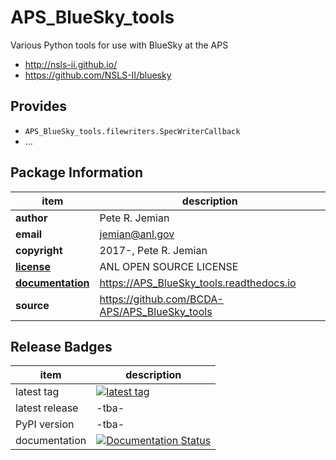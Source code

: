 # APS_BlueSky_tools

Various Python tools for use with BlueSky at the APS

* http://nsls-ii.github.io/
* https://github.com/NSLS-II/bluesky

## Provides

* `APS_BlueSky_tools.filewriters.SpecWriterCallback`
* ...

## Package Information

item              | description
------------------|--------------------------------
**author**        | Pete R. Jemian
**email**         | jemian@anl.gov
**copyright**     | 2017-, Pete R. Jemian
[**license**](APS_BlueSky_tools/LICENSE) | ANL OPEN SOURCE LICENSE
[**documentation**](https://APS_BlueSky_tools.readthedocs.io) | https://APS_BlueSky_tools.readthedocs.io
**source**        | https://github.com/BCDA-APS/APS_BlueSky_tools

## Release Badges

item  | description
------|--------------
latest tag | [![latest tag](https://github.com/BCDA-APS/APS_BlueSky_tools/tags)](https://img.shields.io/github/tag/BCDA-APS/APS_BlueSky_tools.svg)
latest release | -tba-
PyPI version | -tba-
documentation | [![Documentation Status](https://readthedocs.org/projects/aps-bluesky-tools/badge/?version=latest)](http://aps-bluesky-tools.readthedocs.io/en/latest/?badge=latest)

